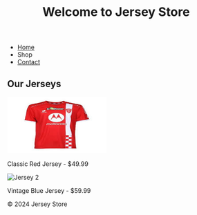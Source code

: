 <!DOCTYPE html>
<html lang="en">
  <head>
    <meta charset="UTF-8">
    <meta name="viewport"
      content="width=device-width
       initial-scale=1.0">
    <title>Jersey Store</title>
    <link rel="stylesheet" href="styles.css">
  </head>
  <body>
    <header>
      <h1>Welcome to Jersey Store</h1>
    </header>
    <nav>
      <ul>
        <li>
          <a href="#">
            Home</a></li>
        <li><ahref="#">
          Shop</a></li>
          <li><a href="#">
            Contact</a></li>
        </ul>
        </nav>
          <main>
            <section id="products">
              <h2>Our Jerseys</h2>
              <div class="product">
               <img src="Classic Red jersey.jfif" width="230" height="130"/>
                <p>Classic Red Jersey - $49.99</p>
              </div> <div class="product">
                <img src="jersey2.jpg" alt="Jersey 2">
                <p>Vintage Blue Jersey - $59.99</p>
              </div>
            </section>
          </main>
          <footer>
            <p>&copy; 2024 Jersey Store</p>
          </footer>
          </script>
        </body>
        </html>
